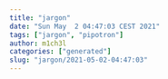 ```yaml
---
title: "jargon"
date: "Sun May  2 04:47:03 CEST 2021"
tags: ["jargon", "pipotron"]
author: m1ch3l
categories: ["generated"]
slug: "jargon/2021-05-02-04:47:03"
---
```



